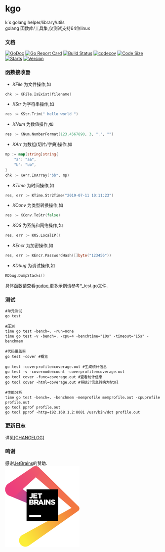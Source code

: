 # kgo
k`s golang helper/library/utils  
golang 函数库/工具集,仅测试支持64位linux

### 文档
[![GoDoc](https://godoc.org/github.com/kakuilan/kgo?status.svg)](https://pkg.go.dev/github.com/kakuilan/kgo?tab=doc)
[![Go Report Card](https://goreportcard.com/badge/github.com/kakuilan/kgo)](https://goreportcard.com/report/github.com/kakuilan/kgo)
[![Build Status](https://travis-ci.org/kakuilan/kgo.svg?branch=master)](https://travis-ci.org/kakuilan/kgo)
[![codecov](https://codecov.io/gh/kakuilan/kgo/branch/master/graph/badge.svg)](https://codecov.io/gh/kakuilan/kgo)
[![Code Size](https://img.shields.io/github/languages/code-size/kakuilan/kgo.svg?style=flat-square)](https://github.com/kakuilan/kgo)
[![Starts](https://img.shields.io/github/stars/kakuilan/kgo.svg)](https://github.com/kakuilan/kgo)
[![Version](https://img.shields.io/github/v/tag/kakuilan/kgo)](https://img.shields.io/github/v/tag/kakuilan/kgo)


### 函数接收器
- *KFile* 为文件操作,如
```go
chk := KFile.IsExist(filename)
```
- *KStr* 为字符串操作,如
```go
res := KStr.Trim(" hello world ")
```
- *KNum* 为数值操作,如
```go
res := KNum.NumberFormat(123.4567890, 3, ".", "")
```
- *KArr* 为数组(切片/字典)操作,如
```go
mp := map[string]string{
    "a": "aa",
    "b": "bb",
}
chk := KArr.InArray("bb", mp)	
```
- *KTime* 为时间操作,如
```go
res, err := KTime.Str2Time("2019-07-11 10:11:23")
```
- *KConv* 为类型转换操作,如
```go
res := KConv.ToStr(false)
```
- *KOS* 为系统和网络操作,如
```go
res, err := KOS.LocalIP()
```
- *KEncr* 为加密操作,如
```go
res, err := KEncr.PasswordHash([]byte("123456"))
```
- *KDbug* 为调试操作,如
```go
KDbug.DumpStacks()
```

具体函数请查看[godoc](https://godoc.org/github.com/kakuilan/kgo),更多示例请参考*_test.go文件.



### 测试
```shell
#单元测试
go test

#压测
time go test -bench=. -run=none
time go test -v -bench=. -cpu=4 -benchtime="10s" -timeout="15s" -benchmem

#代码覆盖率
go test -cover #概览

go test -coverprofile=coverage.out #生成统计信息
go test -v -covermode=count -coverprofile=coverage.out
go tool cover -func=coverage.out #查看统计信息
go tool cover -html=coverage.out #将统计信息转换为html

#性能分析
time go test -bench=. -benchmem -memprofile memprofile.out -cpuprofile profile.out
go tool pprof profile.out
go tool pprof -http=192.168.1.2:8081 /usr/bin/dot profile.out
```


### 更新日志
详见[[CHANGELOG]](/docs/changelog.md)


### 鸣谢
感谢[JetBrains](https://www.jetbrains.com/?from=kakuilan/kgo)的赞助.  
![JetBrains](testdata/jetbrains.svg)

